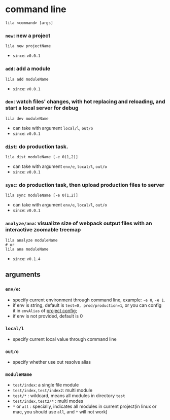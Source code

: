 # command line

```
lila <command> [args]
```


### `new`: new a project

```
lila new projectName
```

* `since`: `v0.0.1`

### `add`: add a module

```
lila add moduleName
```

* `since`: `v0.0.1`

### `dev`: watch files' changes, with hot replacing and reloading, and start a local server for debug

```
lila dev moduleName
```

* can take with argument `local/l`, `out/o`
* `since`: `v0.0.1`

### `dist`: do production task.

```
lila dist moduleName [-e 0(1,2)]
```

* can take with argument `env/e`, `local/l`, `out/o`
* `since`: `v0.0.1`

### `sync`: do production task, then upload production files to server

```
lila sync moduleName [-e 0(1,2)]
```

* can take with argument `env/e`, `local/l`, `out/o`
* `since`: `v0.0.1`

### `analyze/ana`: visualize size of webpack output files with an interactive zoomable treemap

```
lila analyze moduleName
# or
lila ana moduleName
```

* `since`: `v0.1.4`

## arguments

### `env/e`:

* specify current environment through command line, example:  `-e 0`, `-e 1`.
* if env is string, default is `test=0, prod/production=1`, or you can config it in `envAlias` of [project config](./config.md);
* if env is not provided, default is 0

### `local/l`

* specify current local value through command line

### `out/o`

* specify whether use out resolve alias

### `moduleName`

* `test/index`: a single file module
* `test/index,test/index2`: multi module
* `test/*` : wildcard, means all modules in directory `test`
* `test/index,test2/*` : multi modes
* `*` or `all` : specially, indicates all modules in current project(in linux or mac, you should use `all`, and `*` will not work)
